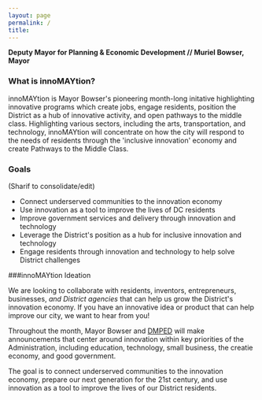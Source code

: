 ```yaml
---
layout: page
permalink: /
title: 
---
```


**Deputy Mayor for Planning & Economic Development //
Muriel Bowser, Mayor**
 
### What is innoMAYtion?

innoMAYtion is Mayor Bowser's pioneering month-long initative highlighting innovative programs which create jobs, engage residents, position the District as a hub of innovative activity, and open pathways to the middle class. Highlighting various sectors, including the arts, transportation, and technology, innoMAYtion will concentrate on how the city will respond to the needs of residents through the 'inclusive innovation' economy and create Pathways to the Middle Class.

### Goals
(Sharif to consolidate/edit)
<ul>
	<li>Connect underserved communities to the innovation economy</li>
	<li>Use innovation as a tool to improve the lives of DC residents</li>
	<li>Improve government services and delivery through innovation and technology</li>
	<li>Leverage the District's position as a hub for inclusive innovation and technology</li>
	<li>Engage residents through innovation and technology to help solve District challenges</li>
</ul>

###innoMAYtion Ideation

We are looking to collaborate with residents, inventors, entrepreneurs, businesses, *and District agencies* that can help us grow the District's innovation economy. If you have an innovative idea or product that can help improve our city, we want to hear from you!

Throughout the month, Mayor Bowser and [DMPED](https://dmped.dc.gov) will make announcements that center around innovation within key priorities of the Administration, including education, technology, small business, the creatie economy, and good government.

The goal is to connect underserved communities to the innovation economy, prepare our next generation for the 21st century, and use innovation as a tool to improve the lives of our District residents.
